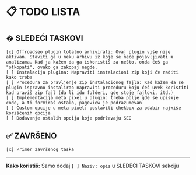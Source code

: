 # 📋 TODO LISTA

## � SLEDEĆI TASKOVI

```
[x] Offroadseo plugin totalno arhivirati: Ovaj plugin više nije aktivan. Staviti ga u neku arhivu iz koje se neće pojavljivati u analizama. Kad ja kažem da ga iskoristiš za nešto, onda ćeš ga "otkopati", ovako ga zakopaj negde.
[ ] Instalacija plugina: Napraviti instalacioni zip koji će raditi kako treba
[ ] Procedura za pravljenje zip instalacionog fajla: Kad kažem da se plugin ispravno instalirao napraviti proceduru koju ćeš uvek koristiti kad praviš zip fajl (da li idu folderi, gde stoje fajlovi, itd.)
[ ] Implementacija meta pixel u plugin: treba polje gde se upisuje code, a ti formiraš ostalo, pageview je podrazumevan
[ ] Custom opcije u meta pixel: postaviti chekbox za odabir najviše korišćenih opcija
[ ] Dodavanje ostalih opcija koje podržavaju SEO

```

## ✅ ZAVRŠENO

```
[x] Primer završenog taska
```

---

**Kako koristiš:** Samo dodaj `[ ] Naziv: opis` u SLEDEĆI TASKOVI sekciju
